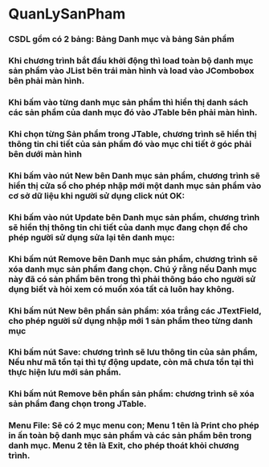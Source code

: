 # QuanLySanPham
<h3>CSDL gồm có 2 bảng: Bảng Danh mục và bảng Sản phẩm
<h3>Khi chương trình bắt đầu khởi động thì load toàn bộ danh mục sản phẩm vào JList bên trái màn hình và load vào JCombobox bên phải màn hình.</h3>
<h3>Khi bấm vào từng danh mục sản phẩm thì hiển thị danh sách các sản phẩm của danh mục đó vào JTable bên phải màn hình.</h3>
<h3>Khi chọn từng Sản phẩm trong JTable, chương trình sẽ hiển thị thông tin chi tiết của sản phầm đó vào mục chi tiết ở góc phải bên dưới màn hình</h3>
<h3>Khi bấm vào nút New bên Danh mục sản phẩm, chương trình sẽ hiển thị cửa sổ cho phép nhập mới một danh mục sản phẩm vào cơ sở dữ liệu khi người sử dụng click nút OK:</h3>
<h3> Khi bấm vào nút Update bên Danh mục sản phẩm, chương trình sẽ hiển thị  thông tin chi tiết của danh mục đang chọn để cho phép người sử dụng sửa lại tên danh mục:</h3>
<h3>Khi bấm nút Remove bên Danh mục sản phẩm, chương trình sẽ xóa danh mục sản phẩm đang chọn. Chú ý rằng nếu Danh mục này đã có sản phẩm bên trong thì phải thông báo cho người sử dụng biết và hỏi xem có muốn xóa tất cả luôn hay không.</h3>
<h3>Khi bấm nút New bên phần sản phẩm: xóa trắng các JTextField, cho phép người sử dụng nhập mới 1 sản phẩm theo từng danh mục</h3>
<h3>Khi bấm nút Save: chương trình sẽ lưu thông tin của sản phẩm, Nếu như mã tồn tại thì tự động update, còn mã chưa tồn tại thì thực hiện lưu mới sản phẩm.</h3>
<h3>Khi bấm nút Remove bên phần sản phẩm: chương trình sẽ xóa sản phẩm đang chọn trong JTable.</h3>
<h3>Menu File: Sẽ có 2 mục menu con; Menu 1 tên là Print cho phép in ấn toàn bộ danh mục sản phẩm và các sản phẩm bên trong danh mục. Menu 2 tên là Exit, cho phép thoát khỏi chương trình.</h3>


